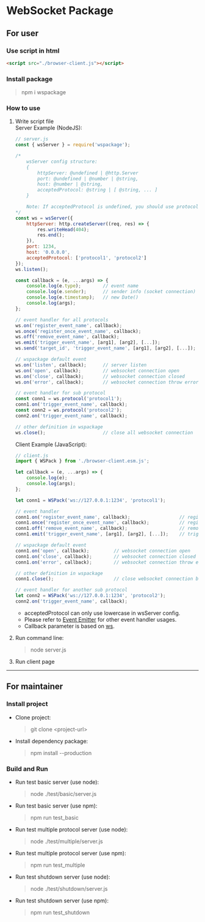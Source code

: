 # WebSocket Package #

## For user ##

### Use script in html ###

```html
<script src="./browser-client.js"></script>
```

### Install package ###

> npm i wspackage

### How to use ###

1. Write script file  
    Server Example (NodeJS):
    ```javascript
    // server.js
    const { wsServer } = require('wspackage');

    /*
        wsServer config structure:
        {
            httpServer: @undefined | @http.Server
            port: @undefined | @number | @string,
            host: @number | @string,
            acceptedProtocol: @string | [ @string, ... ]
        }

        Note: If acceptedProtocol is undefined, you should use protocol function to set sub protocol
    */
    const ws = wsServer({
        httpServer: http.createServer((req, res) => {
            res.writeHead(404);
            res.end();
        }),
        port: 1234,
        host: '0.0.0.0',
        acceptedProtocol: ['protocol1', 'protocol2']
    });
    ws.listen();

    const callback = (e, ...args) => {
        console.log(e.type);        // event name
        console.log(e.sender);      // sender info (socket connection)
        console.log(e.timestamp);   // new Date()
        console.log(args);
    };

    // event handler for all protocols
    ws.on('register_event_name', callback);                               // register event
    ws.once('register_once_event_name', callback);                        // register event once
    ws.off('remove_event_name', callback);                                // remove event
    ws.emit('trigger_event_name', [arg1], [arg2], [...]);                 // trigger event (broadcast)
    ws.send('target_id', 'trigger_event_name', [arg1], [arg2], [...]);    // trigger event (target socket connection)

    // wspackage default event
    ws.on('listen', callback);      // server listen
    ws.on('open', callback);        // websocket connection open
    ws.on('close', callback);       // websocket connection closed
    ws.on('error', callback);       // websocket connection throw error

    // event handler for sub protocol
    const conn1 = ws.protocol('protocol1');
    conn1.on('trigger_event_name', callback);
    const conn2 = ws.protocol('protocol2');
    conn2.on('trigger_event_name', callback);

    // other definition in wspackage
    ws.close();                     // close all websocket connection
    ```

    Client Example (JavaScript):
    ```javascript
    // client.js
    import { WSPack } from './browser-client.esm.js';

    let callback = (e, ...args) => {
        console.log(e);
        console.log(args);
    };

    let conn1 = WSPack('ws://127.0.0.1:1234', 'protocol1');

    // event handler
    conn1.on('register_event_name', callback);                  // register event
    conn1.once('register_once_event_name', callback);           // register event once
    conn1.off('remove_event_name', callback);                   // remove event
    conn1.emit('trigger_event_name', [arg1], [arg2], [...]);    // trigger event

    // wspackage default event
    conn1.on('open', callback);         // websocket connection open
    conn1.on('close', callback);        // websocket connection closed
    conn1.on('error', callback);        // websocket connection throw error

    // other definition in wspackage
    conn1.close();                      // close websocket connection between protocol1 and server

    // event handler for another sub protocol
    let conn2 = WSPack('ws://127.0.0.1:1234', 'protocol2');
    conn2.on('trigger_event_name', callback);
    ```
    * acceptedProtocol can only use lowercase in wsServer config.
    * Please refer to [Event Emitter](https://nodejs.org/api/events.html) for other event handler usages.
    * Callback parameter is based on [ws](https://github.com/websockets/ws/blob/HEAD/doc/ws.md).

2. Run command line:
    > node server.js

3. Run client page

---

## For maintainer ##

### Install project ###

* Clone project:
    > git clone \<project-url\>

* Install dependency package:
    > npm install --production

### Build and Run ###

* Run test basic server (use node):
    > node ./test/basic/server.js

* Run test basic server (use npm):
    > npm run test_basic

* Run test multiple protocol server (use node):
    > node ./test/multiple/server.js

* Run test multiple protocol server (use npm):
    > npm run test_multiple

* Run test shutdown server (use node):
    > node ./test/shutdown/server.js

* Run test shutdown server (use npm):
    > npm run test_shutdown
